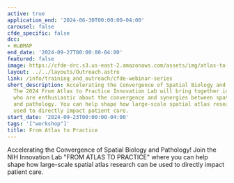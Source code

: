```yaml
---
active: true
application_end: '2024-06-30T00:00:00-04:00'
carousel: false
cfde_specific: false
dcc:
- HuBMAP
end_date: '2024-09-27T00:00:00-04:00'
featured: false
image: https://cfde-drc.s3.us-east-2.amazonaws.com/assets/img/atlas-to-practice.png
layout: ../../layouts/Outreach.astro
link: /info/training_and_outreach/cfde-webinar-series
short_description: Accelerating the Convergence of Spatial Biology and Pathology!
  The 2024 From Atlas to Practice Innovation Lab will bring together investigators
  who are enthusiastic about the convergence and synergies between spatial biology
  and pathology. You can help shape how large-scale spatial atlas research can be
  used to directly impact patient care.
start_date: '2024-09-23T00:00:00-04:00'
tags: '["workshop"]'
title: From Atlas to Practice
---
```

Accelerating the Convergence of Spatial Biology and Pathology! Join the NIH Innovation Lab "FROM ATLAS TO PRACTICE" where you can help shape how large-scale spatial atlas research can be used to directly impact patient care.